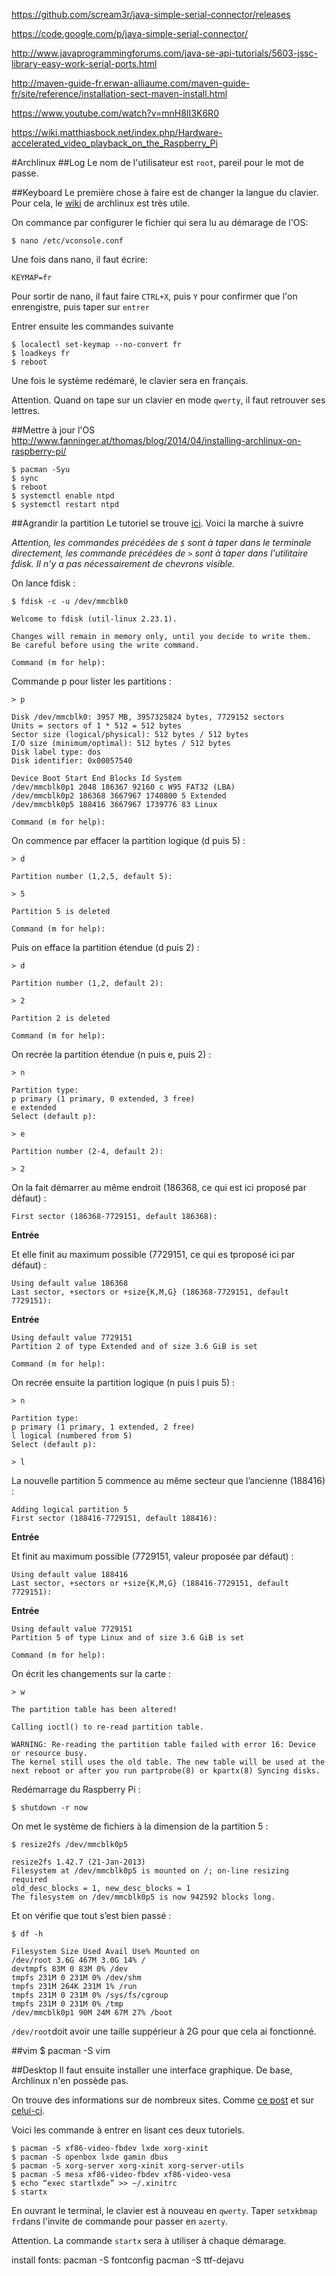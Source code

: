 https://github.com/scream3r/java-simple-serial-connector/releases

https://code.google.com/p/java-simple-serial-connector/

http://www.javaprogrammingforums.com/java-se-api-tutorials/5603-jssc-library-easy-work-serial-ports.html

http://maven-guide-fr.erwan-alliaume.com/maven-guide-fr/site/reference/installation-sect-maven-install.html

https://www.youtube.com/watch?v=mnH8II3K6R0

https://wiki.matthiasbock.net/index.php/Hardware-accelerated_video_playback_on_the_Raspberry_Pi

#Archlinux
##Log
Le nom de l'utilisateur est `root`, pareil pour le mot de passe.

##Keyboard
Le première chose à faire est de changer la langue du clavier. Pour cela, le [wiki](https://wiki.archlinux.org/index.php/Keyboard_configuration_in_console) de archlinux est très utile.

On commance par configurer le fichier qui sera lu au démarage de l'OS:

	$ nano /etc/vconsole.conf

Une fois dans nano, il faut écrire:

 	KEYMAP=fr

Pour sortir de nano, il faut faire `CTRL+X`, puis `Y` pour confirmer que l'on enrengistre, puis taper sur `entrer`

Entrer ensuite les commandes suivante

	$ localectl set-keymap --no-convert fr
	$ loadkeys fr
	$ reboot
	
Une fois le système redémaré, le clavier sera en français.

Attention. Quand on tape sur un clavier en mode `qwerty`, il faut retrouver ses lettres.

##Mettre à jour l'OS
http://www.fanninger.at/thomas/blog/2014/04/installing-archlinux-on-raspberry-pi/

	$ pacman -Syu
	$ sync
	$ reboot
	$ systemctl enable ntpd
	$ systemctl restart ntpd
	
##Agrandir la partition
Le tutoriel se trouve [ici](http://www.azurs.net/carnet/2013/03/arch-linux-sur-raspberry-pi-installation/#redimp2). Voici la marche à suivre

*Attention, les commandes précédées de `$` sont à taper dans le terminale directement, les commande précédées de `>` sont à taper dans l'utilitaire fdisk. Il n'y a pas nécessairement de chevrons visible.*

On lance fdisk :

	$ fdisk -c -u /dev/mmcblk0

	Welcome to fdisk (util-linux 2.23.1).

	Changes will remain in memory only, until you decide to write them.
	Be careful before using the write command.

	Command (m for help):

Commande p pour lister les partitions :

	> p

	Disk /dev/mmcblk0: 3957 MB, 3957325824 bytes, 7729152 sectors
	Units = sectors of 1 * 512 = 512 bytes
	Sector size (logical/physical): 512 bytes / 512 bytes
	I/O size (minimum/optimal): 512 bytes / 512 bytes
	Disk label type: dos
	Disk identifier: 0x00057540

	Device Boot Start End Blocks Id System
	/dev/mmcblk0p1 2048 186367 92160 c W95 FAT32 (LBA)
	/dev/mmcblk0p2 186368 3667967 1740800 5 Extended
	/dev/mmcblk0p5 188416 3667967 1739776 83 Linux

	Command (m for help):

On commence par effacer la partition logique (d puis 5) :

	> d

	Partition number (1,2,5, default 5):

	> 5

	Partition 5 is deleted

	Command (m for help):

Puis on efface la partition étendue (d puis 2) :

	> d

	Partition number (1,2, default 2):

	> 2

	Partition 2 is deleted

	Command (m for help):

On recrée la partition étendue (n puis e, puis 2) :

	> n

	Partition type:
	p primary (1 primary, 0 extended, 3 free)
	e extended
	Select (default p):

	> e

	Partition number (2-4, default 2):

	> 2

On la fait démarrer au même endroit (186368, ce qui est ici proposé par défaut) :

	First sector (186368-7729151, default 186368):

**Entrée**

Et elle finit au maximum possible (7729151, ce qui es tproposé ici par défaut) :

	Using default value 186368
	Last sector, +sectors or +size{K,M,G} (186368-7729151, default 7729151):

**Entrée**

	Using default value 7729151
	Partition 2 of type Extended and of size 3.6 GiB is set

	Command (m for help):

On recrée ensuite la partition logique (n puis l puis 5) :

	> n

	Partition type:
	p primary (1 primary, 1 extended, 2 free)
	l logical (numbered from 5)
	Select (default p):

	> l

La nouvelle partition 5 commence au même secteur que l’ancienne (188416) :

	Adding logical partition 5
	First sector (188416-7729151, default 188416):

**Entrée**

Et finit au maximum possible (7729151, valeur proposée par défaut) :

	Using default value 188416
	Last sector, +sectors or +size{K,M,G} (188416-7729151, default 7729151):

**Entrée**

	Using default value 7729151
	Partition 5 of type Linux and of size 3.6 GiB is set

	Command (m for help):
	
On écrit les changements sur la carte :

	> w

	The partition table has been altered!

	Calling ioctl() to re-read partition table.

	WARNING: Re-reading the partition table failed with error 16: Device or resource busy.
	The kernel still uses the old table. The new table will be used at the next reboot or after you run partprobe(8) or kpartx(8) Syncing disks.

Redémarrage du Raspberry Pi :

	$ shutdown -r now

On met le système de fichiers à la dimension de la partition 5 :

	$ resize2fs /dev/mmcblk0p5

	resize2fs 1.42.7 (21-Jan-2013)
	Filesystem at /dev/mmcblk0p5 is mounted on /; on-line resizing required
	old_desc_blocks = 1, new_desc_blocks = 1
	The filesystem on /dev/mmcblk0p5 is now 942592 blocks long.

Et on vérifie que tout s’est bien passé :

	$ df -h

	Filesystem Size Used Avail Use% Mounted on
	/dev/root 3.6G 467M 3.0G 14% /
	devtmpfs 83M 0 83M 0% /dev
	tmpfs 231M 0 231M 0% /dev/shm
	tmpfs 231M 264K 231M 1% /run
	tmpfs 231M 0 231M 0% /sys/fs/cgroup
	tmpfs 231M 0 231M 0% /tmp
	/dev/mmcblk0p1 90M 24M 67M 27% /boot
	
`/dev/root`doit avoir une taille suppérieur à 2G pour que cela ai fonctionné.

##vim
	$ pacman -S vim

##Desktop
Il faut ensuite installer une interface graphique. De base, Archlinux n'en possède pas.

On trouve des informations sur de nombreux sites. Comme [ce post](http://www.raspberrypi.org/forums/viewtopic.php?f=53&t=36552&p=306464&hilit=lxde#p306464) et sur [celui-ci](https://raspberrypi.stackexchange.com/questions/5257/does-arch-come-with-a-gui-preinstalled).

Voici les commande à entrer en lisant ces deux tutoriels.

	$ pacman -S xf86-video-fbdev lxde xorg-xinit
	$ pacman -S openbox lxde gamin dbus
	$ pacman -S xorg-server xorg-xinit xorg-server-utils
	$ pacman -S mesa xf86-video-fbdev xf86-video-vesa
	$ echo “exec startlxde” >> ~/.xinitrc
	$ startx
	
En ouvrant le terminal, le clavier est à nouveau en `qwerty`. Taper `setxkbmap fr`dans l'invite de commande pour passer en `azerty`.

Attention. La commande `startx` sera à utiliser à chaque démarage.

install fonts:
pacman -S fontconfig
pacman -S ttf-dejavu